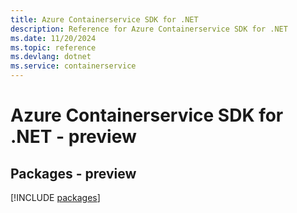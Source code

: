 ```yaml
---
title: Azure Containerservice SDK for .NET
description: Reference for Azure Containerservice SDK for .NET
ms.date: 11/20/2024
ms.topic: reference
ms.devlang: dotnet
ms.service: containerservice
---
```

# Azure Containerservice SDK for .NET - preview
## Packages - preview
[!INCLUDE [packages](containerservice-index.md)]